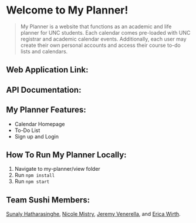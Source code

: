 # Welcome to My Planner!

> My Planner is a website that functions as an academic and life planner for UNC students. Each calendar comes pre-loaded with UNC registrar and academic calendar events. Additionally, each user may create their own personal accounts and access their course to-do lists and calendars.

## Web Application Link:

## API Documentation:

## My Planner Features:
- Calendar Homepage
- To-Do List
- Sign up and Login 

## How To Run My Planner Locally:
1. Navigate to my-planner/view folder
2. Run `npm install`
3. Run `npm start`

## Team Sushi Members:
[Sunaly Hatharasinghe](https://github.com/Sunaly), [Nicole Mistry](https://github.com/nicmis), [Jeremy Venerella](https://github.com/JeremyVenerella), and [Erica Wirth](https://github.com/ericawirth).

